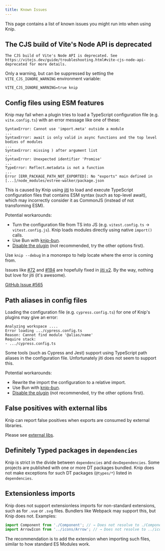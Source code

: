 ```yaml
---
title: Known Issues
---
```


This page contains a list of known issues you might run into when using Knip.

## The CJS build of Vite's Node API is deprecated

```
The CJS build of Vite's Node API is deprecated. See https://vitejs.dev/guide/troubleshooting.html#vite-cjs-node-api-deprecated for more details.
```

Only a warning, but can be suppressed by setting the `VITE_CJS_IGNORE_WARNING`
environment variable:

```
VITE_CJS_IGNORE_WARNING=true knip
```

## Config files using ESM features

Knip may fail when a plugin tries to load a TypeScript configuration file (e.g.
`vite.config.ts`) with an error message like one of these:

```
SyntaxError: Cannot use 'import.meta' outside a module
...
SyntaxError: await is only valid in async functions and the top level bodies of modules
...
SyntaxError: missing ) after argument list
...
SyntaxError: Unexpected identifier 'Promise'
...
TypeError: Reflect.metadata is not a function
...
Error [ERR_PACKAGE_PATH_NOT_EXPORTED]: No "exports" main defined in [...]/node_modules/estree-walker/package.json
```

This is caused by Knip using [jiti][1] to load and execute TypeScript
configuration files that contains ESM syntax (such as top-level await), which
may incorrectly consider it as CommonJS (instead of not transforming ESM).

Potential workarounds:

- Turn the configuration file from TS into JS (e.g. `vitest.config.ts` →
  `vitest.config.js`). Knip loads modules directly using native `import()`
  calls.
- Use Bun with [knip-bun][2].
- [Disable the plugin][3] (not recommended, try the other options first).

Use `knip --debug` in a monorepo to help locate where the error is coming from.

Issues like [#72][4] and [#194][5] are hopefully fixed in [jiti v2][6]. By the
way, nothing but love for jiti (it's awesome).

[GitHub Issue #565][7]

## Path aliases in config files

Loading the configuration file (e.g. `cypress.config.ts`) for one of Knip's
plugins may give an error:

```
Analyzing workspace ....
Error loading .../cypress.config.ts
Reason: Cannot find module '@alias/name'
Require stack:
- .../cypress.config.ts
```

Some tools (such as Cypress and Jest) support using TypeScript path aliases in
the configuration file. Unfortunately jiti does not seem to support this.

Potential workarounds:

- Rewrite the import the configuration to a relative import.
- Use Bun with [knip-bun][2].
- [Disable the plugin][3] (not recommended, try the other options first).

## False positives with external libs

Knip can report false positives when exports are consumed by external libraries.

Please see [external libs][8].

## Definitely Typed packages in `dependencies`

Knip is strict in the divide between `dependencies` and `devDependencies`. Some
projects are published with one or more DT packages bundled. Knip does not make
exceptions for such DT packages (`@types/*`) listed in `dependencies`.

## Extensionless imports

Knip does not support extensionless imports for non-standard extensions, such as
for `.vue` or `.svg` files. Bundlers like Webpack may support this, but Knip
does not. Examples:

```ts title="App.vue"
import Component from './Component'; // → Does not resolve to ./Component.vue
import ArrowIcon from '../icons/Arrow'; // → Does not resolve to ../icons/Arrow.svg
```

The recommendation is to add the extension when importing such files, similar to
how standard ES Modules work.

[1]: https://github.com/unjs/jiti
[2]: ./cli.md#knip-bun
[3]: ./configuration.md#plugins
[4]: https://github.com/unjs/jiti/issues/72
[5]: https://github.com/unjs/jiti/issues/194
[6]: https://github.com/unjs/jiti/issues/174
[7]: https://github.com/webpro-nl/knip/issues/565
[8]: ../guides/handling-issues.mdx#external-libraries
